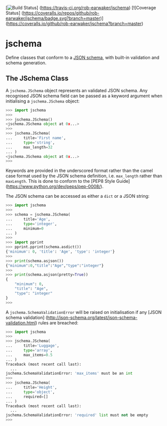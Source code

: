 [![Build Status](https://travis-ci.org/rob-earwaker/jschema.svg?branch=master)]
(https://travis-ci.org/rob-earwaker/jschema)
[![Coverage Status]
(https://coveralls.io/repos/github/rob-earwaker/jschema/badge.svg?branch=master)]
(https://coveralls.io/github/rob-earwaker/jschema?branch=master)

# jschema
Define classes that conform to a [JSON schema](http://json-schema.org/), with
built-in validation and schema generation.

## The JSchema Class
A `jschema.JSchema` object represents an validated JSON schema. Any recognised
JSON schema field can be passed as a keyword argument when initialising a
`jschema.JSchema` object:

```python
>>> import jschema
>>>
>>> jschema.JSchema()
<jschema.JSchema object at 0x...>
>>>
>>> jschema.JSchema(
...     title='First name',
...     type='string',
...     max_length=32
... )
<jschema.JSchema object at 0x...>
>>>
```

Keywords are provided in the underscored format rather than the camel case
format used by the JSON schema definition, i.e. `max_length` rather than
`maxLength`. This is done to conform to the [PEP8 Style Guide]
(https://www.python.org/dev/peps/pep-0008/).

The JSON schema can be accessed as either a `dict` or a JSON string:

```python
>>> import jschema
>>>
>>> schema = jschema.JSchema(
...     title='Age',
...     type='integer',
...     minimum=0
... )
>>>
>>> import pprint
>>> pprint.pprint(schema.asdict())
{'minimum': 0, 'title': 'Age', 'type': 'integer'}
>>>
>>> print(schema.asjson())
{"minimum":0,"title":"Age","type":"integer"}
>>>
>>> print(schema.asjson(pretty=True))
{
    "minimum": 0,
    "title": "Age",
    "type": "integer"
}
>>>
```

A `jschema.SchemaValidationError` will be raised on initialisation if any
[JSON schema validation]
(http://json-schema.org/latest/json-schema-validation.html) rules are breached:

```python
>>> import jschema
>>>
>>> jschema.JSchema(
...     title='Luggage',
...     type='array',
...     max_items=0.5
... )
Traceback (most recent call last):
  ...
jschema.SchemaValidationError: 'max_items' must be an int
>>>
>>> jschema.JSchema(
...     title='Height',
...     type='object',
...     required=[]
... )
Traceback (most recent call last):
  ...
jschema.SchemaValidationError: 'required' list must not be empty
>>>
```